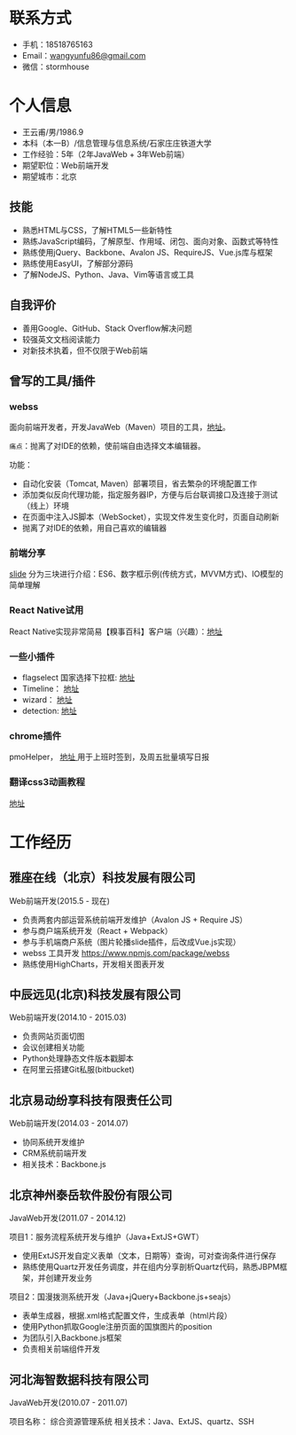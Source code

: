 # 联系方式

- 手机：18518765163
- Email：wangyunfu86@gmail.com
- 微信：stormhouse

# 个人信息

- 王云甫/男/1986.9
- 本科（本一B）/信息管理与信息系统/石家庄庄铁道大学
- 工作经验：5年（2年JavaWeb + 3年Web前端）
- 期望职位：Web前端开发
- 期望城市：北京

## 技能

- 熟悉HTML与CSS，了解HTML5一些新特性
- 熟练JavaScript编码，了解原型、作用域、闭包、面向对象、函数式等特性
- 熟练使用jQuery、Backbone、Avalon JS、RequireJS、Vue.js库与框架
- 熟练使用EasyUI，了解部分源码
- 了解NodeJS、Python、Java、Vim等语言或工具

## 自我评价

- 善用Google、GitHub、Stack Overflow解决问题
- 较强英文文档阅读能力
- 对新技术执着，但不仅限于Web前端

## 曾写的工具/插件

### webss
面向前端开发者，开发JavaWeb（Maven）项目的工具，[地址](https://www.npmjs.com/package/webss)。

`痛点`：抛离了对IDE的依赖，使前端自由选择文本编辑器。

功能：
- 自动化安装（Tomcat, Maven）部署项目，省去繁杂的环境配置工作
- 添加类似反向代理功能，指定服务器IP，方便与后台联调接口及连接于测试（线上）环境
- 在页面中注入JS脚本（WebSocket），实现文件发生变化时，页面自动刷新
- 抛离了对IDE的依赖，用自己喜欢的编辑器

### 前端分享
[slide](http://stormhouse.github.io/slides/)
分为三块进行介绍：ES6、数字框示例(传统方式，MVVM方式)、IO模型的简单理解

### React Native试用
React Native实现非常简易【糗事百科】客户端（兴趣）：[地址](https://github.com/stormhouse/QiuShiReactNative)

### 一些小插件
- flagselect 国家选择下拉框: [地址](http://stormhouse.github.io/demo/plugins/flagselect/flag-select.html)
- Timeline： [地址](http://stormhouse.github.io/demo/plugins/timeline/timeline.html)
- wizard： [地址](http://stormhouse.github.io/demo/plugins/wizard/wizard.html)
- detection: [地址](http://stormhouse.github.io/demo/plugins/detection/detection.html)

### chrome插件
pmoHelper， [地址 ](https://github.com/stormhouse/pmoHelper)
用于上班时签到，及周五批量填写日报

### 翻译css3动画教程
[地址](http://stormhouse.github.io/posts/2013/animation/)


# 工作经历
## 雅座在线（北京）科技发展有限公司
Web前端开发(2015.5 - 现在)

- 负责两套内部运营系统前端开发维护（Avalon JS + Require JS）
- 参与商户端系统开发（React + Webpack）
- 参与手机端商户系统（图片轮播slide插件，后改成Vue.js实现）
- webss 工具开发 https://www.npmjs.com/package/webss
- 熟练使用HighCharts，开发相关图表开发

## 中辰远见(北京)科技发展有限公司
Web前端开发(2014.10 - 2015.03)
- 负责网站页面切图
- 会议创建相关功能
- Python处理静态文件版本戳脚本
- 在阿里云搭建Git私服(bitbucket)

## 北京易动纷享科技有限责任公司
Web前端开发(2014.03 - 2014.07)

- 协同系统开发维护
- CRM系统前端开发
- 相关技术：Backbone.js

## 北京神州泰岳软件股份有限公司
JavaWeb开发(2011.07 - 2014.12)

项目1：服务流程系统开发与维护（Java+ExtJS+GWT）
- 使用ExtJS开发自定义表单（文本，日期等）查询，可对查询条件进行保存
- 熟练使用Quartz开发任务调度，并在组内分享剖析Quartz代码，熟悉JBPM框架，并创建开发业务

项目2：国漫拨测系统开发（Java+jQuery+Backbone.js+seajs）
- 表单生成器，根据.xml格式配置文件，生成表单（html片段）
- 使用Python抓取Google注册页面的国旗图片的position
- 为团队引入Backbone.js框架
- 负责相关前端组件开发

## 河北海智数据科技有限公司
JavaWeb开发(2010.07 - 2011.07)

项目名称： 综合资源管理系统
相关技术：Java、ExtJS、quartz、SSH

